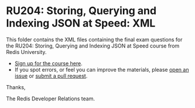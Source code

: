 # RU204: Storing, Querying and Indexing JSON at Speed: XML

This folder contains the XML files containing the final exam questions for the RU204: Storing, Querying and Indexing JSON at Speed course from Redis University.

* [Sign up for the course here](https://university.redis.com/courses/ru204/).
* If you spot errors, or feel you can improve the materials, please [open an issue](https://github.com/redislabs-training/ru204/issues) or [submit a pull request](https://github.com/redislabs-training/ru204/pulls).

Thanks,

The Redis Developer Relations team.
